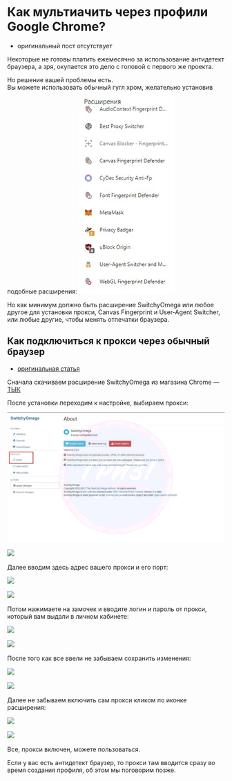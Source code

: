 # Как мультиачить через профили Google Chrome?
- оригинальный пост отсутствует

Некоторые не готовы платить ежемесячно за использование антидетект браузера, а зря, окупается это дело с головой с первого же проекта.

Но решение вашей проблемы есть.  
Вы можете использовать обычный гугл хром, желательно установив подобные расширения:
![](_attachments/a5f2f012199f613ab1fb6327b4e199a6.png)

Но как минимум должно быть расширение SwitchyOmega или любое другое для установки прокси, Canvas Fingerprint и User-Agent Switcher, или любые другие, чтобы менять отпечатки браузера.

## Как подключиться к прокси через обычный браузер
- [оригинальная статья](https://teletype.in/@greezblog/proksi_4.3)

Сначала скачиваем расширение SwitchyOmega из магазина Chrome — [ТЫК](https://chrome.google.com/webstore/detail/proxy-switchyomega/padekgcemlokbadohgkifijomclgjgif)

После установки переходим к настройке, выбираем прокси:

![](_attachments/64f1da20cc636e8f129f3395d069c47a.png)

![](https://cdn-images-1.medium.com/max/800/1*ZPHaIMxjbo8SnzOV0GnEeg.png)

Далее вводим здесь адрес вашего прокси и его порт:

![](https://cdn-images-1.medium.com/max/800/1*ouRoztXJ3ejiC3CRZDiEug.png)

![](https://cdn-images-1.medium.com/max/800/1*ouRoztXJ3ejiC3CRZDiEug.png)

Потом нажимаете на замочек и вводите логин и пароль от прокси, который вам выдали в личном кабинете:

![](https://cdn-images-1.medium.com/max/800/1*4UF7utKtYMGT9wpZ1ZzWeg.png)

![](https://cdn-images-1.medium.com/max/800/1*4UF7utKtYMGT9wpZ1ZzWeg.png)

После того как все ввели не забываем сохранить изменения:

![](https://cdn-images-1.medium.com/max/800/1*jyDRjRglGMeuCCEnwpaQBw.png)

![](https://cdn-images-1.medium.com/max/800/1*jyDRjRglGMeuCCEnwpaQBw.png)

Далее не забываем включить сам прокси кликом по иконке расширения:

![](https://cdn-images-1.medium.com/max/800/1*2_-1QGybv1k24mSd-nPBlg.png)

![](https://cdn-images-1.medium.com/max/800/1*2_-1QGybv1k24mSd-nPBlg.png)

Все, прокси включен, можете пользоваться.

Если у вас есть антидетект браузер, то прокси там вводится сразу во время создания профиля, об этом мы поговорим позже.